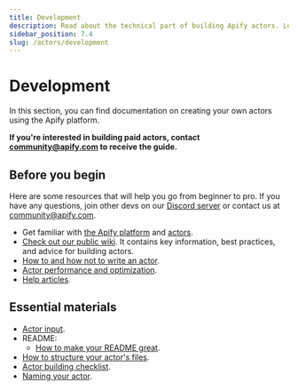 ```yaml
---
title: Development
description: Read about the technical part of building Apify actors. Learn to define actor inputs, build new versions, persist actor state, and choose base Docker images.
sidebar_position: 7.4
slug: /actors/development
---
```


# Development

In this section, you can find documentation on creating your own actors using the Apify platform.

**If you're interested in building paid actors, contact [community@apify.com](mailto:community@apify.com) to receive the guide.**

## Before you begin

Here are some resources that will help you go from beginner to pro. If you have any questions, join other devs on our [Discord server](https://discord.gg/jyEM2PRvMU) or contact us at [community@apify.com](mailto:community@apify.com).

- Get familiar with [the Apify platform](https://www.youtube.com/watch?v=nn-bCRvhNUM) and [actors](../../../academy/getting_started/actors.md).
- [Check out our public wiki](https://gitlab.com/apify-public/wiki/-/wikis/home). It contains key information, best practices, and advice for building actors.
- [How to and how not to write an actor](https://gitlab.com/apify-public/wiki/-/wikis/writing-actors/how-to-write-and-not-write-an-actor).
- [Actor performance and optimization](https://gitlab.com/apify-public/wiki/-/wikis/writing-actors/actor-performance-and-optimization).
- [Help articles](https://help.apify.com/en/collections/1669782-publishing-to-apify-store).

## Essential materials

- [Actor input](https://gitlab.com/apify-public/wiki/-/wikis/public-actors/input).
- README:
  - [How to make your README great](https://developers.apify.com/academy/get-most-of-actors/actor-readme).
- [How to structure your actor's files](https://gitlab.com/apify-public/wiki/-/wikis/public-actors/structure).
- [Actor building checklist](https://gitlab.com/apify-public/wiki/-/wikis/public-actors/checklist).
- [Naming your actor](https://developers.apify.com/academy/apify-platform/get-most-of-actors/naming-your-actor).
